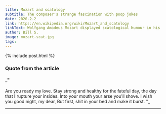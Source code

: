 ```yaml
---
title: Mozart and scatology
subtitle: The composer's strange fascination with poop jokes
date: 2020-2-2
link: https://en.wikipedia.org/wiki/Mozart_and_scatology
linkText: Wolfgang Amadeus Mozart displayed scatological humour in his letters and a few recreational compositions.
author: Bill S.
image: mozart-scat.jpg
tags:
---
```


{% include post.html %}

### Quote from the article

#### _"

Are you ready my love.
Stay strong and healthy for the fateful day,
the day that I rupture your insides.
Into your mouth your arse you'll shove.
I wish you good night, my dear,
But first, shit in your bed and make it burst.
"_

---
